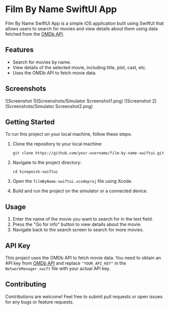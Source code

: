 # Film By Name SwiftUI App
Film By Name SwiftUI App is a simple iOS application built using SwiftUI that allows users to search for movies and view details about them using data fetched from the [OMDb API](http://www.omdbapi.com/).

## Features

- Search for movies by name.
- View details of the selected movie, including title, plot, cast, etc.
- Uses the OMDb API to fetch movie data.

## Screenshots

![Screenshot 1](Screenshots/Simulator Screenshot1.png)
![Screenshot 2](Screenshots/Simulator Screenshot2.png)


## Getting Started

To run this project on your local machine, follow these steps:

1. Clone the repository to your local machine:

    ```
    git clone https://github.com/your-username/film-by-name-swiftui.git
    ```

2. Navigate to the project directory:

    ```
    cd kinopoisk-swiftui
    ```

3. Open the `filmByName-swiftui.xcodeproj` file using Xcode.

4. Build and run the project on the simulator or a connected device.

## Usage

1. Enter the name of the movie you want to search for in the text field.
2. Press the "Go for info" button to view details about the movie.
3. Navigate back to the search screen to search for more movies.

## API Key

This project uses the OMDb API to fetch movie data. You need to obtain an API key from [OMDb API](http://www.omdbapi.com/apikey.aspx) and replace `"YOUR_API_KEY"` in the `NetworkManager.swift` file with your actual API key.

## Contributing

Contributions are welcome! Feel free to submit pull requests or open issues for any bugs or feature requests.
